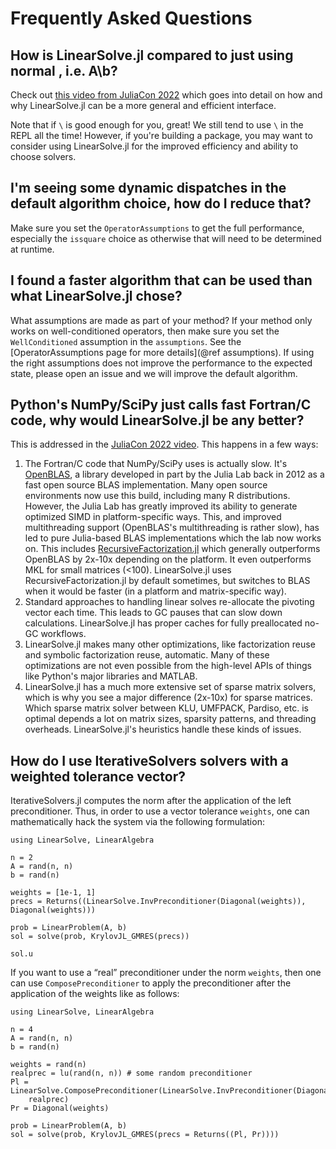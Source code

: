 # Frequently Asked Questions

## How is LinearSolve.jl compared to just using normal \, i.e. A\b?

Check out [this video from JuliaCon 2022](https://www.youtube.com/watch?v=JWI34_w-yYw) which goes
into detail on how and why LinearSolve.jl can be a more general and efficient interface.

Note that if `\` is good enough for you, great! We still tend to use `\` in the REPL all the time!
However, if you're building a package, you may want to consider using LinearSolve.jl for the improved
efficiency and ability to choose solvers.

## I'm seeing some dynamic dispatches in the default algorithm choice, how do I reduce that?

Make sure you set the `OperatorAssumptions` to get the full performance, especially the `issquare` choice
as otherwise that will need to be determined at runtime.

## I found a faster algorithm that can be used than what LinearSolve.jl chose?

What assumptions are made as part of your method? If your method only works on well-conditioned operators, then
make sure you set the `WellConditioned` assumption in the `assumptions`. See the
[OperatorAssumptions page for more details](@ref assumptions). If using the right assumptions does not improve
the performance to the expected state, please open an issue and we will improve the default algorithm.

## Python's NumPy/SciPy just calls fast Fortran/C code, why would LinearSolve.jl be any better?

This is addressed in the [JuliaCon 2022 video](https://www.youtube.com/watch?v=JWI34_w-yYw&t=182s). This happens in
a few ways:

 1. The Fortran/C code that NumPy/SciPy uses is actually slow. It's [OpenBLAS](https://github.com/xianyi/OpenBLAS),
    a library developed in part by the Julia Lab back in 2012 as a fast open source BLAS implementation. Many
    open source environments now use this build, including many R distributions. However, the Julia Lab has greatly
    improved its ability to generate optimized SIMD in platform-specific ways. This, and improved multithreading support
    (OpenBLAS's multithreading is rather slow), has led to pure Julia-based BLAS implementations which the lab now
    works on. This includes [RecursiveFactorization.jl](https://github.com/JuliaLinearAlgebra/RecursiveFactorization.jl)
    which generally outperforms OpenBLAS by 2x-10x depending on the platform. It even outperforms MKL for small matrices
    (<100). LinearSolve.jl uses RecursiveFactorization.jl by default sometimes, but switches to BLAS when it would be
    faster (in a platform and matrix-specific way).
 2. Standard approaches to handling linear solves re-allocate the pivoting vector each time. This leads to GC pauses that
    can slow down calculations. LinearSolve.jl has proper caches for fully preallocated no-GC workflows.
 3. LinearSolve.jl makes many other optimizations, like factorization reuse and symbolic factorization reuse, automatic.
    Many of these optimizations are not even possible from the high-level APIs of things like Python's major libraries and MATLAB.
 4. LinearSolve.jl has a much more extensive set of sparse matrix solvers, which is why you see a major difference (2x-10x) for sparse
    matrices. Which sparse matrix solver between KLU, UMFPACK, Pardiso, etc. is optimal depends a lot on matrix sizes, sparsity patterns,
    and threading overheads. LinearSolve.jl's heuristics handle these kinds of issues.

## How do I use IterativeSolvers solvers with a weighted tolerance vector?

IterativeSolvers.jl computes the norm after the application of the left preconditioner.
Thus, in order to use a vector tolerance `weights`, one can mathematically
hack the system via the following formulation:

```@example FAQPrec
using LinearSolve, LinearAlgebra

n = 2
A = rand(n, n)
b = rand(n)

weights = [1e-1, 1]
precs = Returns((LinearSolve.InvPreconditioner(Diagonal(weights)), Diagonal(weights)))

prob = LinearProblem(A, b)
sol = solve(prob, KrylovJL_GMRES(precs))

sol.u
```

If you want to use a “real” preconditioner under the norm `weights`, then one
can use `ComposePreconditioner` to apply the preconditioner after the application
of the weights like as follows:

```@example FAQ2
using LinearSolve, LinearAlgebra

n = 4
A = rand(n, n)
b = rand(n)

weights = rand(n)
realprec = lu(rand(n, n)) # some random preconditioner
Pl = LinearSolve.ComposePreconditioner(LinearSolve.InvPreconditioner(Diagonal(weights)),
    realprec)
Pr = Diagonal(weights)

prob = LinearProblem(A, b)
sol = solve(prob, KrylovJL_GMRES(precs = Returns((Pl, Pr))))
```
